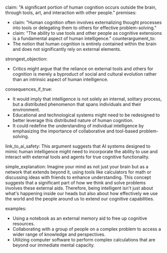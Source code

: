 claim: "A significant portion of human cognition occurs outside the brain, through tools, art, and interaction with other people."
premises:
  - claim: "Human cognition often involves externalizing thought processes into tools or delegating them to others for effective problem-solving."
  - claim: "The ability to use tools and other people as cognitive extensions is a fundamental aspect of human intelligence."
counterargument_to:
  - The notion that human cognition is entirely contained within the brain and does not significantly rely on external elements.

strongest_objection:
  - Critics might argue that the reliance on external tools and others for cognition is merely a byproduct of social and cultural evolution rather than an intrinsic aspect of human intelligence.

consequences_if_true:
  - It would imply that intelligence is not solely an internal, solitary process, but a distributed phenomenon that spans individuals and their environment.
  - Educational and technological systems might need to be redesigned to better leverage this distributed nature of human cognition.
  - It could redefine the understanding of individual intelligence by emphasizing the importance of collaborative and tool-based problem-solving.

link_to_ai_safety: This argument suggests that AI systems designed to mimic human intelligence might need to incorporate the ability to use and interact with external tools and agents for true cognitive functionality.

simple_explanation: Imagine your mind as not just your brain but as a network that extends beyond it, using tools like calculators for math or discussing ideas with friends to enhance understanding. This concept suggests that a significant part of how we think and solve problems involves these external aids. Therefore, being intelligent isn't just about what's happening inside our heads but also about how effectively we use the world and the people around us to extend our cognitive capabilities.

examples:
  - Using a notebook as an external memory aid to free up cognitive resources.
  - Collaborating with a group of people on a complex problem to access a wider range of knowledge and perspectives.
  - Utilizing computer software to perform complex calculations that are beyond our immediate mental capacity.